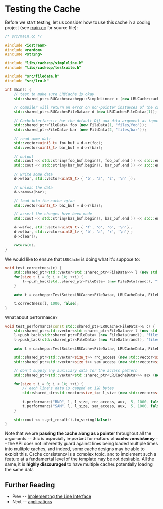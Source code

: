 Testing the Cache
====

Before we start testing, let us consider how to use this cache in a coding project (see [main.cc](../../refs/main.cc) for source file):

```cpp
/* src/main.cc */

#include <iostream>
#include <random>
#include <string>

#include "libs/cachepp/simpleline.h"
#include "libs/cachepp/testsuite.h"

#include "src/filedata.h"
#include "src/lru.h"

int main() {
	// test to make sure LRUCache is okay
	std::shared_ptr<LRUCache<cachepp::SimpleLine>> c (new LRUCache<cachepp::SimpleLine>(1));

	// compiler will return an error on non-pointer instances of the cache (LRUCache<FileData> d ...)
	std::shared_ptr<LRUCache<FileData>> d (new LRUCache<FileData>(1));

	// CacheInterface::r has the default D() aux data argument as input
	std::shared_ptr<FileData> foo (new FileData(1, "files/foo"));
	std::shared_ptr<FileData> bar (new FileData(2, "files/bar"));

	// read some data
	std::vector<uint8_t> foo_buf = d->r(foo);
	std::vector<uint8_t> bar_buf = d->r(bar);

	// output
	std::cout << std::string(foo_buf.begin(), foo_buf.end()) << std::endl;
	std::cout << std::string(bar_buf.begin(), bar_buf.end()) << std::endl;

	// write some data
	d->w(bar, std::vector<uint8_t> { 'b', 'a', 'z', '\n' });

	// unload the data
	d->remove(bar);

	// load into the cache agian
	std::vector<uint8_t> baz_buf = d->r(bar);

	// assert the changes have been made
	std::cout << std::string(baz_buf.begin(), baz_buf.end()) << std::endl;

	d->w(foo, std::vector<uint8_t> { 'f', 'o', 'o', '\n'});
	d->w(bar, std::vector<uint8_t> { 'b', 'a', 'r', '\n'});
	d->clear();

	return(0);
}
```

We would like to ensure that `LRUCache` is doing what it's suppose to:

```cpp
void test_correctness(c) {
	std::shared_ptr<std::vector<std::shared_ptr<FileData>>> l (new std::vector<std::shared_ptr<FileData>>());
	for(size_t i = 0; i < 10; ++i) {
		l->push_back(std::shared_ptr<FileData> (new FileData(rand(), "files/foo")));
	}

	auto t = cachepp::TestSuite<LRUCache<FileData>, LRUCacheData, FileData>(c);

	t.correctness(l, 1000, false);
}
```

What about performance?

```cpp
void test_performance(const std::shared_ptr<LRUCache<FileData>>& c) {
	std::shared_ptr<std::vector<std::shared_ptr<FileData>>> l (new std::vector<std::shared_ptr<FileData>>());
	l->push_back(std::shared_ptr<FileData> (new FileData(rand(), "files/foo")));
	l->push_back(std::shared_ptr<FileData> (new FileData(rand(), "files/bar")));

	auto t = cachepp::TestSuite<LRUCache<FileData>, LRUCacheData, FileData>(c);

	std::shared_ptr<std::vector<size_t>> rnd_access (new std::vector<size_t> { 0, 1, 0, 0, 1, 0, 1 });
	std::shared_ptr<std::vector<size_t>> sam_access (new std::vector<size_t> { 1, 1, 1, 1, 1, 1, 1 });

	// don't supply any auxiliary data for the access pattern
	std::shared_ptr<std::vector<std::shared_ptr<LRUCacheData>>> aux (new std::vector<std::shared_ptr<LRUCacheData>>());

	for(size_t i = 0; i < 10; ++i) {
		// each line's data is capped at 128 bytes
		std::shared_ptr<std::vector<size_t>> l_size (new std::vector<size_t> (10, 1024 * (2 * (i + 1))));

		t.performance("RND", l, l_size, rnd_access, aux, .5, 1000, false);
		t.performance("SAM", l, l_size, sam_access, aux, .5, 1000, false);
	}

	std::cout << t.get_result().to_string(false);
}
```

Note that we are **passing the cache along as a pointer** throughout all the arguments -- this is especially important for matters of **cache consistency** -- the API 
does not inherently guard against lines being loaded multiple times into mulitple caches, and indeed, some cache designs may be able to exploit this. Cache consistency 
is a complex topic, and to implement such a feature at a fundamental level of the template may be not desirable. All the same, it is **highly discouraged** to have 
multiple caches potentially loading the same data.

Further Reading
----

* Prev -- [Implementing the Line Interface](line.md)
* Next -- [applications](../applications.md)
